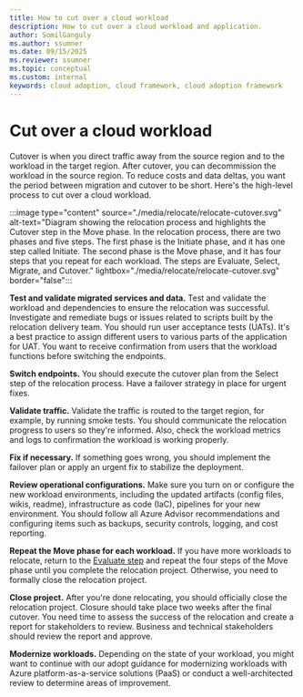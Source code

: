 ```yaml
---
title: How to cut over a cloud workload
description: How to cut over a cloud workload and application.
author: SomilGanguly
ms.author: ssumner
ms.date: 09/15/2025
ms.reviewer: ssumner
ms.topic: conceptual
ms.custom: internal
keywords: cloud adoption, cloud framework, cloud adoption framework
---
```

# Cut over a cloud workload

Cutover is when you direct traffic away from the source region and to the workload in the target region. After cutover, you can decommission the workload in the source region. To reduce costs and data deltas, you want the period between migration and cutover to be short. Here's the high-level process to cut over a cloud workload.

:::image type="content" source="./media/relocate/relocate-cutover.svg" alt-text="Diagram showing the relocation process and highlights the Cutover step in the Move phase. In the relocation process, there are two phases and five steps. The first phase is the Initiate phase, and it has one step called Initiate. The second phase is the Move phase, and it has four steps that you repeat for each workload. The steps are Evaluate, Select, Migrate, and Cutover." lightbox="./media/relocate/relocate-cutover.svg" border="false":::

**Test and validate migrated services and data.** Test and validate the workload and dependencies to ensure the relocation was successful. Investigate and remediate bugs or issues related to scripts built by the relocation delivery team. You should run user acceptance tests (UATs). It's a best practice to assign different users to various parts of the application for UAT. You want to receive confirmation from users that the workload functions before switching the endpoints.

**Switch endpoints.** You should execute the cutover plan from the Select step of the relocation process. Have a failover strategy in place for urgent fixes.

**Validate traffic.** Validate the traffic is routed to the target region, for example, by running smoke tests. You should communicate the relocation progress to users so they're informed. Also, check the workload metrics and logs to confirmation the workload is working properly.

**Fix if necessary.** If something goes wrong, you should implement the failover plan or apply an urgent fix to stabilize the deployment.

**Review operational configurations.** Make sure you turn on or configure the new workload environments, including the updated artifacts (config files, wikis, readme), infrastructure as code (IaC), pipelines for your new environment. You should follow all Azure Advisor recommendations and configuring items such as backups, security controls, logging, and cost reporting.

**Repeat the Move phase for each workload.** If you have more workloads to relocate, return to the [Evaluate step](./relocate-evaluate.md) and repeat the four steps of the Move phase until you complete the relocation project. Otherwise, you need to formally close the relocation project.

**Close project.** After you're done relocating, you should officially close the relocation project. Closure should take place two weeks after the final cutover. You need time to assess the success of the relocation and create a report for stakeholders to review. Business and technical stakeholders should review the report and approve.

**Modernize workloads.** Depending on the state of your workload, you might want to continue with our adopt guidance for modernizing workloads with Azure platform-as-a-service solutions (PaaS) or conduct a well-architected review to determine areas of improvement.
